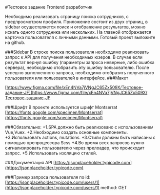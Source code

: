 #Тестовое задание Frontend разработчик

  Необходимо реализовать страницу поиска сотрудников, с предпросмотром профиля.
Приложение состоит из двух страниц, в sidebar осуществляется поиск и отображение результатов, можно искать одного сотрудника или нескольких.
  На главной отображается карточка пользователя с личными данными.
Готовый проект выложите на github.

###Sidebar
  В строке поиска пользователя необходимо реализовать запрос к API для получения необходимых юзеров.
  В случае если результат вернул ошибку (параметры запроса неверные, либо ошибка сервера), необходимо отобразить эту ошибку пользователю.
  После успешно выполненного запроса, необходимо отобразить полученного пользователя или пользователей в интерфейсе.
###Макет

[https://www.figma.com/file/xEn4NVa7jVNgJC65Zx509X/Тестовое-задание-JF](https://www.figma.com/file/xEn4NVa7jVNgJC65Zx509X/Тестовое-задание-JF

###Шрифт
В проекте используется шрифт Montserrat [https://fonts.google.com/specimen/Montserrat](https://fonts.google.com/specimen/Montserrat)

###Обязательно:
+1.SPA должно быть реализовано с использованием Vue,Vuex.
+2.Необходимо создать основные компоненты.
+3.Использовать actions, mutations. 
+3.Стили должны быть написаны с помощью препроцессора Scss
+4.Во время всех запросов нужно сигнализировать пользователю через прелоадер, что происходит запрос.
+5.Использовать изоляцию стилей.

###Документация API
[https://jsonplaceholder.typicode.com](https://jsonplaceholder.typicode.com)



###Пример запроса пользователя по id:
[https://jsonplaceholder.typicode.com/users/1](https://jsonplaceholder.typicode.com/users/1)
method: GET
